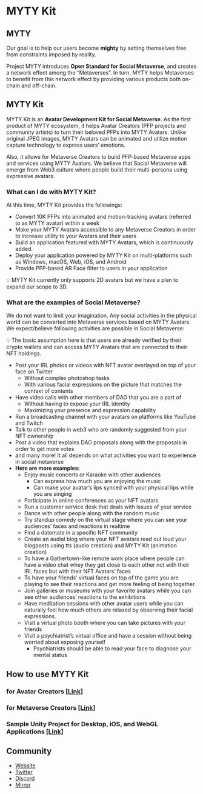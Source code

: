 # MYTY Kit

## MYTY

Our goal is to help our users become **mighty** by setting themselves free from constraints imposed by reality. 

Project MYTY introduces **Open Standard for Social Metaverse**, and creates a network effect among the “Metaverses”. In turn, MYTY helps Metaverses to benefit from this network effect by providing various products both on-chain and off-chain.

## MYTY Kit

MYTY Kit is an **Avatar Development Kit for Social Metaverse**. As the first product of MYTY ecosystem, it helps Avatar Creators (PFP projects and community artists) to turn their beloved PFPs into MYTY Avatars. Unlike original JPEG images, MYTY Avatars can be animated and utilize motion capture technology to express users’ emotions.

Also, it allows for Metaverse Creators to build PFP-based Metaverse apps and services using MYTY Avatars. We believe that Social Metaverse will emerge from Web3 culture where people build their multi-persona using expressive avatars.

### What can I do with MYTY Kit?

At this time, MYTY Kit provides the followings:

- Convert 10K PFPs into animated and motion-tracking avatars (referred to as MYTY avatar) within a week
- Make your MYTY Avatars accessible to any Metaverse Creators in order to increase utility to your Avatars and their users
- Build an application featured with MYTY Avatars, which is continuously added.
- Deploy your application powered by MYTY Kit on multi-platforms such as Windows, macOS, Web, iOS, and Android
- Provide PFP-based AR Face filter to users in your application

<aside>
💡 MYTY Kit currently only supports 2D avatars but we have a plan to expand our scope to 3D.

</aside>

### What are the examples of Social Metaverse?

We do not want to limit your imagination. Any social activities in the physical world can be converted into Metaverse services based on MYTY Avatars. We expect/believe following activities are possible in Social Metaverse:

<aside>
💡 The basic assumption here is that users are already verified by their crypto wallets and can access MYTY Avatars that are connected to their NFT holdings.

</aside>

- Post your IRL photos or videos with NFT avatar overlayed on top of your face on Twitter
    - Without complex photoshop tasks
    - With various facial expressions on the picture that matches the context of contents
- Have video calls with other members of DAO that you are a part of
    - Without having to expose your IRL identity
    - Maximizing your presence and expression capability
- Run a broadcasting channel with your avatars on platforms like YouTube and Twitch
- Talk to other people in web3 who are randomly suggested from your NFT ownership
- Post a video that explains DAO proposals along with the proposals in order to get more votes
- and many more! It all depends on what activities you want to experience in social metaverse
- **Here are more examples:**
    - Enjoy music concerts or Karaoke with other audiences
        - Can express how much you are enjoying the music
        - Can make your avatar’s lips synced with your physical lips while you are singing
    - Participate in online conferences as your NFT avatars
    - Run a customer service desk that deals with issues of your service
    - Dance with other people along with the random music
    - Try standup comedy on the virtual stage where you can see your audiences’ faces and reactions in realtime
    - Find a datemate in a specific NFT community
    - Create an audial blog where your NFT avatars read out loud your blogposts using tts (audio creation) and MYTY Kit (animation creation)
    - To have a Gathertown-like remote work place where people can have a video chat whey they get close to each other not with their IRL faces but with their NFT Avatars’ faces
    - To have your friends’ virtual faces on top of the game you are playing to see their reactions and get more feeling of being together.
    - Join galleries or museums with your favorite avatars while you can see other audiences’ reactions to the exhibitions
    - Have meditation sessions with other avatar users while you can naturally feel how much others are relaxed by observing their facial expressions.
    - Visit a virtual photo booth where you can take pictures with your friends
    - Visit a psychiatrist’s virtual office and have a session without being worried about exposing yourself
        - Psychiatrists should be able to read your face to diagnose your mental status
    

## How to use MYTY Kit

### for Avatar Creators [[Link]](https://myty.gitbook.io/)

### for Metaverse Creators [[Link]](https://myty.gitbook.io/myty-kit-guide/v/for-metaverse-creator-eng/)

### Sample Unity Project for Desktop, iOS, and WebGL Applications [[Link]](https://github.com/Off-Live/myty-kit-samples)

## Community

- [Website](http://myty.space)
- [Twitter](https://mobile.twitter.com/myty_official)
- [Discord](https://discord.gg/myty)
- [Mirror](https://mirror.xyz/0xC6c94185aB29aaa91A6CAc94a1b06cd41bf7d278)
